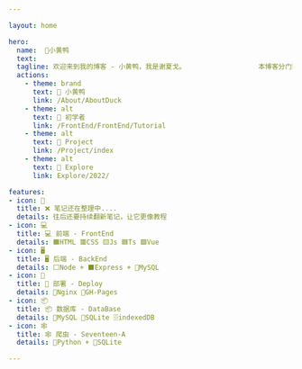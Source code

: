 ```yaml
---

layout: home

hero:
  name:  🐤小黄鸭
  text:  
  tagline: 欢迎来到我的博客 - 小黄鸭，我是谢夏戈。                  本博客分门别类了 我的笔记，学习路径，教程推荐。
  actions:
    - theme: brand
      text: 🐤 小黄鸭
      link: /About/AboutDuck
    - theme: alt
      text: 🥚 初学者
      link: /FrontEnd/FrontEnd/Tutorial
    - theme: alt
      text: 🌽 Project
      link: /Project/index
    - theme: alt
      text: 🏹 Explore
      link: Explore/2022/

features:
- icon: 📖
  title: ❌ 笔记还在整理中....
  details: 往后还要持续翻新笔记，让它更像教程
- icon: 💻
  title: 💻 前端 - FrontEnd
  details: 🟧HTML 🟥CSS 🟨Js 🟦Ts 🟩Vue
- icon: 🖥️
  title: 🖥️ 后端 - BackEnd
  details: ⬜Node + ⬛Express + 🐬MySQL
- icon: 🧊
  title: 🧊 部署 - Deploy
  details: 🥦Nginx 📰GH-Pages
- icon: 📦
  title: 📦 数据库 - DataBase
  details: 🐬MySQL 🍃SQLite 🗄️indexedDB
- icon: 🕸️
  title: 🕸️ 爬虫 - Seventeen-A 
  details: 🐍Python + 🍃SQLite

---
```


<br/>
